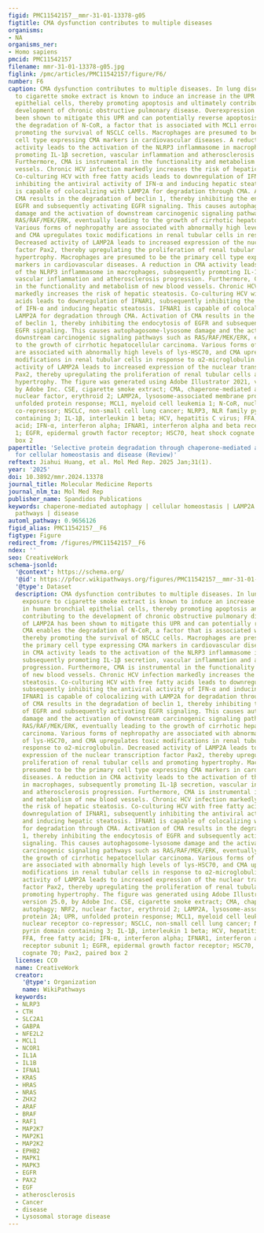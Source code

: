 ```yaml
---
figid: PMC11542157__mmr-31-01-13378-g05
figtitle: CMA dysfunction contributes to multiple diseases
organisms:
- NA
organisms_ner:
- Homo sapiens
pmcid: PMC11542157
filename: mmr-31-01-13378-g05.jpg
figlink: /pmc/articles/PMC11542157/figure/F6/
number: F6
caption: CMA dysfunction contributes to multiple diseases. In lung diseases, exposure
  to cigarette smoke extract is known to induce an increase in the UPR in human bronchial
  epithelial cells, thereby promoting apoptosis and ultimately contributing to the
  development of chronic obstructive pulmonary disease. Overexpression of LAMP2A has
  been shown to mitigate this UPR and can potentially reverse apoptosis. CMA enables
  the degradation of N-CoR, a factor that is associated with MCL1 errors, thereby
  promoting the survival of NSCLC cells. Macrophages are presumed to be the primary
  cell type expressing CMA markers in cardiovascular diseases. A reduction in CMA
  activity leads to the activation of the NLRP3 inflammasome in macrophages, subsequently
  promoting IL-1β secretion, vascular inflammation and atherosclerosis progression.
  Furthermore, CMA is instrumental in the functionality and metabolism of new blood
  vessels. Chronic HCV infection markedly increases the risk of hepatic steatosis.
  Co-culturing HCV with free fatty acids leads to downregulation of IFNAR1, subsequently
  inhibiting the antiviral activity of IFN-α and inducing hepatic steatosis. IFNAR1
  is capable of colocalizing with LAMP2A for degradation through CMA. Activation of
  CMA results in the degradation of beclin 1, thereby inhibiting the endocytosis of
  EGFR and subsequently activating EGFR signaling. This causes autophagosome-lysosome
  damage and the activation of downstream carcinogenic signaling pathways such as
  RAS/RAF/MEK/ERK, eventually leading to the growth of cirrhotic hepatocellular carcinoma.
  Various forms of nephropathy are associated with abnormally high levels of lys-HSC70,
  and CMA upregulates toxic modifications in renal tubular cells in response to α2-microglobulin.
  Decreased activity of LAMP2A leads to increased expression of the nuclear transcription
  factor Pax2, thereby upregulating the proliferation of renal tubular cells and promoting
  hypertrophy. Macrophages are presumed to be the primary cell type expressing CMA
  markers in cardiovascular diseases. A reduction in CMA activity leads to the activation
  of the NLRP3 inflammasome in macrophages, subsequently promoting IL-1β secretion,
  vascular inflammation and atherosclerosis progression. Furthermore, CMA is instrumental
  in the functionality and metabolism of new blood vessels. Chronic HCV infection
  markedly increases the risk of hepatic steatosis. Co-culturing HCV with free fatty
  acids leads to downregulation of IFNAR1, subsequently inhibiting the antiviral activity
  of IFN-α and inducing hepatic steatosis. IFNAR1 is capable of colocalizing with
  LAMP2A for degradation through CMA. Activation of CMA results in the degradation
  of beclin 1, thereby inhibiting the endocytosis of EGFR and subsequently activating
  EGFR signaling. This causes autophagosome-lysosome damage and the activation of
  downstream carcinogenic signaling pathways such as RAS/RAF/MEK/ERK, eventually leading
  to the growth of cirrhotic hepatocellular carcinoma. Various forms of nephropathy
  are associated with abnormally high levels of lys-HSC70, and CMA upregulates toxic
  modifications in renal tubular cells in response to α2-microglobulin. Decreased
  activity of LAMP2A leads to increased expression of the nuclear transcription factor
  Pax2, thereby upregulating the proliferation of renal tubular cells and promoting
  hypertrophy. The figure was generated using Adobe Illustrator 2021, version 25.0,
  by Adobe Inc. CSE, cigarette smoke extract; CMA, chaperone-mediated autophagy; NRF2,
  nuclear factor, erythroid 2; LAMP2A, lysosome-associated membrane protein 2A; UPR,
  unfolded protein response; MCL1, myeloid cell leukemia 1; N-CoR, nuclear receptor
  co-repressor; NSCLC, non-small cell lung cancer; NLRP3, NLR family pyrin domain
  containing 3; IL-1β, interleukin 1 beta; HCV, hepatitis C virus; FFA, free fatty
  acid; IFN-α, interferon alpha; IFNAR1, interferon alpha and beta receptor subunit
  1; EGFR, epidermal growth factor receptor; HSC70, heat shock cognate 70; Pax2, paired
  box 2
papertitle: 'Selective protein degradation through chaperone‑mediated autophagy: Implications
  for cellular homeostasis and disease (Review)'
reftext: Jiahui Huang, et al. Mol Med Rep. 2025 Jan;31(1).
year: '2025'
doi: 10.3892/mmr.2024.13378
journal_title: Molecular Medicine Reports
journal_nlm_ta: Mol Med Rep
publisher_name: Spandidos Publications
keywords: chaperone-mediated autophagy | cellular homeostasis | LAMP2A | signaling
  pathways | disease
automl_pathway: 0.9656126
figid_alias: PMC11542157__F6
figtype: Figure
redirect_from: /figures/PMC11542157__F6
ndex: ''
seo: CreativeWork
schema-jsonld:
  '@context': https://schema.org/
  '@id': https://pfocr.wikipathways.org/figures/PMC11542157__mmr-31-01-13378-g05.html
  '@type': Dataset
  description: CMA dysfunction contributes to multiple diseases. In lung diseases,
    exposure to cigarette smoke extract is known to induce an increase in the UPR
    in human bronchial epithelial cells, thereby promoting apoptosis and ultimately
    contributing to the development of chronic obstructive pulmonary disease. Overexpression
    of LAMP2A has been shown to mitigate this UPR and can potentially reverse apoptosis.
    CMA enables the degradation of N-CoR, a factor that is associated with MCL1 errors,
    thereby promoting the survival of NSCLC cells. Macrophages are presumed to be
    the primary cell type expressing CMA markers in cardiovascular diseases. A reduction
    in CMA activity leads to the activation of the NLRP3 inflammasome in macrophages,
    subsequently promoting IL-1β secretion, vascular inflammation and atherosclerosis
    progression. Furthermore, CMA is instrumental in the functionality and metabolism
    of new blood vessels. Chronic HCV infection markedly increases the risk of hepatic
    steatosis. Co-culturing HCV with free fatty acids leads to downregulation of IFNAR1,
    subsequently inhibiting the antiviral activity of IFN-α and inducing hepatic steatosis.
    IFNAR1 is capable of colocalizing with LAMP2A for degradation through CMA. Activation
    of CMA results in the degradation of beclin 1, thereby inhibiting the endocytosis
    of EGFR and subsequently activating EGFR signaling. This causes autophagosome-lysosome
    damage and the activation of downstream carcinogenic signaling pathways such as
    RAS/RAF/MEK/ERK, eventually leading to the growth of cirrhotic hepatocellular
    carcinoma. Various forms of nephropathy are associated with abnormally high levels
    of lys-HSC70, and CMA upregulates toxic modifications in renal tubular cells in
    response to α2-microglobulin. Decreased activity of LAMP2A leads to increased
    expression of the nuclear transcription factor Pax2, thereby upregulating the
    proliferation of renal tubular cells and promoting hypertrophy. Macrophages are
    presumed to be the primary cell type expressing CMA markers in cardiovascular
    diseases. A reduction in CMA activity leads to the activation of the NLRP3 inflammasome
    in macrophages, subsequently promoting IL-1β secretion, vascular inflammation
    and atherosclerosis progression. Furthermore, CMA is instrumental in the functionality
    and metabolism of new blood vessels. Chronic HCV infection markedly increases
    the risk of hepatic steatosis. Co-culturing HCV with free fatty acids leads to
    downregulation of IFNAR1, subsequently inhibiting the antiviral activity of IFN-α
    and inducing hepatic steatosis. IFNAR1 is capable of colocalizing with LAMP2A
    for degradation through CMA. Activation of CMA results in the degradation of beclin
    1, thereby inhibiting the endocytosis of EGFR and subsequently activating EGFR
    signaling. This causes autophagosome-lysosome damage and the activation of downstream
    carcinogenic signaling pathways such as RAS/RAF/MEK/ERK, eventually leading to
    the growth of cirrhotic hepatocellular carcinoma. Various forms of nephropathy
    are associated with abnormally high levels of lys-HSC70, and CMA upregulates toxic
    modifications in renal tubular cells in response to α2-microglobulin. Decreased
    activity of LAMP2A leads to increased expression of the nuclear transcription
    factor Pax2, thereby upregulating the proliferation of renal tubular cells and
    promoting hypertrophy. The figure was generated using Adobe Illustrator 2021,
    version 25.0, by Adobe Inc. CSE, cigarette smoke extract; CMA, chaperone-mediated
    autophagy; NRF2, nuclear factor, erythroid 2; LAMP2A, lysosome-associated membrane
    protein 2A; UPR, unfolded protein response; MCL1, myeloid cell leukemia 1; N-CoR,
    nuclear receptor co-repressor; NSCLC, non-small cell lung cancer; NLRP3, NLR family
    pyrin domain containing 3; IL-1β, interleukin 1 beta; HCV, hepatitis C virus;
    FFA, free fatty acid; IFN-α, interferon alpha; IFNAR1, interferon alpha and beta
    receptor subunit 1; EGFR, epidermal growth factor receptor; HSC70, heat shock
    cognate 70; Pax2, paired box 2
  license: CC0
  name: CreativeWork
  creator:
    '@type': Organization
    name: WikiPathways
  keywords:
  - NLRP3
  - CTH
  - SLC2A1
  - GABPA
  - NFE2L2
  - MCL1
  - NCOR1
  - IL1A
  - IL1B
  - IFNA1
  - KRAS
  - HRAS
  - NRAS
  - ZHX2
  - ARAF
  - BRAF
  - RAF1
  - MAP2K7
  - MAP2K1
  - MAP2K2
  - EPHB2
  - MAPK1
  - MAPK3
  - EGFR
  - PAX2
  - EGF
  - atherosclerosis
  - Cancer
  - disease
  - Lysosomal storage disease
---
```

